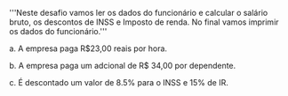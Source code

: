 '''Neste desafio vamos ler os dados do funcionário e calcular o salário bruto, os descontos de INSS e Imposto de renda.
No final vamos imprimir os dados do funcionário.'''

a. A empresa paga R$23,00 reais por hora.

b. A empresa paga um adcional de R$ 34,00 por dependente.

c. É descontado um valor de 8.5% para o INSS e 15% de IR.
